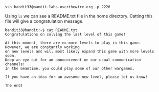 
```
ssh bandit33@bandit.labs.overthewire.org -p 2220
```

Using `ls` we can see a README.txt file in the home directory. Catting this file will give a congratulation message.

```shell
bandit33@bandit:~$ cat README.txt
Congratulations on solving the last level of this game!

At this moment, there are no more levels to play in this game. However, we are constantly working
on new levels and will most likely expand this game with more levels soon.
Keep an eye out for an announcement on our usual communication channels!
In the meantime, you could play some of our other wargames.

If you have an idea for an awesome new level, please let us know!

The end!
```

